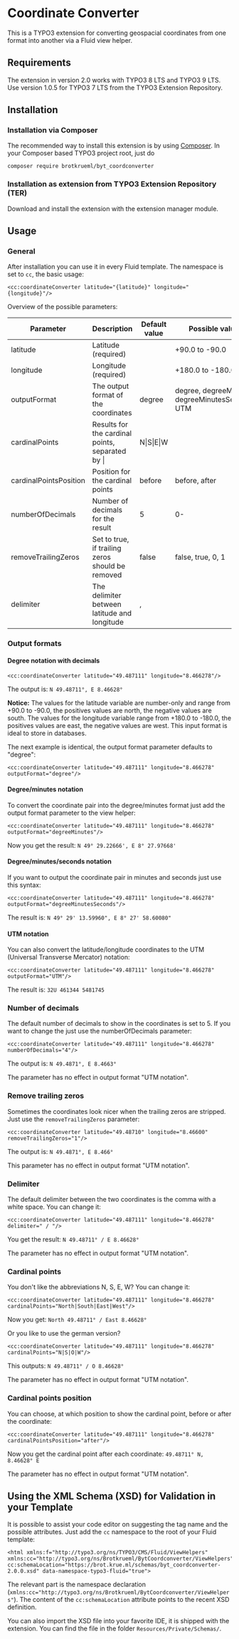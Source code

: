 # Coordinate Converter

This is a TYPO3 extension for converting geospacial coordinates from one format into another via a Fluid view helper.


## Requirements

The extension in version 2.0 works with TYPO3 8 LTS and TYPO3 9 LTS. Use version 1.0.5 for TYPO3 7 LTS from the TYPO3 Extension Repository.


## Installation

### Installation via Composer

The recommended way to install this extension is by using [Composer](https://getcomposer.org/). In your Composer based TYPO3 project root, just do

    composer require brotkrueml/byt_coordconverter

### Installation as extension from TYPO3 Extension Repository (TER)

Download and install the extension with the extension manager module.


## Usage

### General

After installation you can use it in every Fluid template. The namespace is set to `cc`, the basic usage:

    <cc:coordinateConverter latitude="{latitude}" longitude="{longitude}"/>

Overview of the possible parameters:

| Parameter              | Description                                      | Default value | Possible values                                  |
|------------------------|--------------------------------------------------|---------------|--------------------------------------------------|
| latitude               | Latitude (required)                              |               | +90.0 to -90.0                                   |
| longitude              | Longitude (required)                             |               | +180.0 to -180.0                                 |
| outputFormat           | The output format of the coordinates             | degree        | degree, degreeMinutes, degreeMinutesSeconds, UTM |
| cardinalPoints         | Results for the cardinal points, separated by \| | N\|S\|E\|W    |                                                  |
| cardinalPointsPosition | Position for the cardinal points                 | before        | before, after                                    |
| numberOfDecimals       | Number of decimals for the result                | 5             | 0-                                               |
| removeTrailingZeros    | Set to true, if trailing zeros should be removed | false         | false, true, 0, 1                                |
| delimiter              | The delimiter between latitude and longitude     |  ,            |                                                  |


### Output formats

#### Degree notation with decimals

    <cc:coordinateConverter latitude="49.487111" longitude="8.466278"/>

The output is: `N 49.48711°, E 8.46628°`

**Notice:** The values for the latitude variable are number-only and range from +90.0 to -90.0, the positives values are north, the negative values are south.
The values for the longitude variable range from +180.0 to -180.0, the positives values are east, the negative values are west.
This input format is ideal to store in databases.

The next example is identical, the output format parameter defaults to "degree":

    <cc:coordinateConverter latitude="49.487111" longitude="8.466278" outputFormat="degree"/>


#### Degree/minutes notation

To convert the coordinate pair into the degree/minutes format just add the output format parameter to the view helper:

    <cc:coordinateConverter latitude="49.487111" longitude="8.466278" outputFormat="degreeMinutes"/>

Now you get the result: `N 49° 29.22666', E 8° 27.97668'`


#### Degree/minutes/seconds notation

If you want to output the coordinate pair in minutes and seconds just use this syntax:

    <cc:coordinateConverter latitude="49.487111" longitude="8.466278" outputFormat="degreeMinutesSeconds"/>

The result is: `N 49° 29' 13.59960", E 8° 27' 58.60080"`


#### UTM notation

You can also convert the latitude/longitude coordinates to the UTM (Universal Transverse Mercator) notation:

    <cc:coordinateConverter latitude="49.487111" longitude="8.466278" outputFormat="UTM"/>

The result is: `32U 461344 5481745`


### Number of decimals

The default number of decimals to show in the coordinates is set to 5. If you want to change the just use the numberOfDecimals parameter:

    <cc:coordinateConverter latitude="49.487111" longitude="8.466278" numberOfDecimals="4"/>

The output is: `N 49.4871°, E 8.4663°`

The parameter has no effect in output format "UTM notation".


### Remove trailing zeros

Sometimes the coordinates look nicer when the trailing zeros are stripped. Just use the `removeTrailingZeros` parameter:

    <cc:coordinateConverter latitude="49.48710" longitude="8.46600" removeTrailingZeros="1"/>

The output is: `N 49.4871°, E 8.466°`

This parameter has no effect in output format "UTM notation".


### Delimiter

The default delimiter between the two coordinates is the comma with a white space. You can change it:

    <cc:coordinateConverter latitude="49.487111" longitude="8.466278" delimiter=" / "/>

You get the result: `N 49.48711° / E 8.46628°`

The parameter has no effect in output format "UTM notation".


### Cardinal points

You don't like the abbreviations N, S, E, W? You can change it:

    <cc:coordinateConverter latitude="49.487111" longitude="8.466278" cardinalPoints="North|South|East|West"/>

Now you get: `North 49.48711° / East 8.46628°`

Or you like to use the german version?

    <cc:coordinateConverter latitude="49.487111" longitude="8.466278" cardinalPoints="N|S|O|W"/>

This outputs: `N 49.48711° / O 8.46628°`

The parameter has no effect in output format "UTM notation".


### Cardinal points position

You can choose, at which position to show the cardinal point, before or after the coordinate:

    <cc:coordinateConverter latitude="49.487111" longitude="8.466278" cardinalPointsPosition="after"/>

Now you get the cardinal point after each coordinate: `49.48711° N, 8.46628° E`

The parameter has no effect in output format "UTM notation".


## Using the XML Schema (XSD) for Validation in your Template

It is possible to assist your code editor on suggesting the tag name and the possible attributes.
Just add the `cc` namespace to the root of your Fluid template:

    <html xmlns:f="http://typo3.org/ns/TYPO3/CMS/Fluid/ViewHelpers" xmlns:cc="http://typo3.org/ns/Brotkrueml/BytCoordconverter/ViewHelpers" cc:schemaLocation="https://brot.krue.ml/schemas/byt_coordconverter-2.0.0.xsd" data-namespace-typo3-fluid="true">

The relevant part is the namespace declaration (`xmlns:cc="http://typo3.org/ns/Brotkrueml/BytCoordconverter/ViewHelpers"`). The content of the `cc:schemaLocation` attribute points to the recent XSD definition.

You can also import the XSD file into your favorite IDE, it is shipped with the extension. You can find the file in the folder `Resources/Private/Schemas/`.